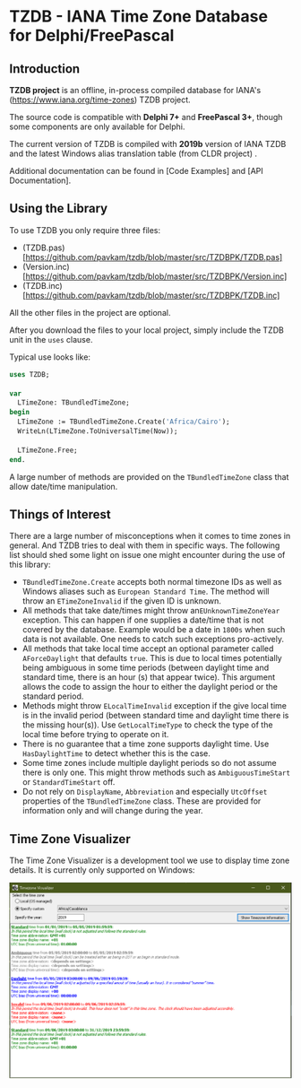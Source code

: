 TZDB - IANA Time Zone Database for Delphi/FreePascal
===========

## Introduction

**TZDB project** is an offline, in-process compiled database for  IANA's (https://www.iana.org/time-zones) TZDB project.

The source code is compatible with **Delphi 7+** and **FreePascal 3+**, though some components are only available for Delphi.

The current version of TZDB  is compiled with **2019b** version of IANA TZDB and the latest Windows alias translation table (from CLDR project) .

Additional documentation can be found in [Code Examples] and [API Documentation].

## Using the Library

To use TZDB you only require three files: 

* (TZDB.pas)[https://github.com/pavkam/tzdb/blob/master/src/TZDBPK/TZDB.pas]
* (Version.inc)[https://github.com/pavkam/tzdb/blob/master/src/TZDBPK/Version.inc]
* (TZDB.inc)[https://github.com/pavkam/tzdb/blob/master/src/TZDBPK/TZDB.inc]

All the other files in the project are optional.

After you download the files to your local project, simply include the TZDB unit in the `uses` clause.

Typical use looks like:

```pascal
uses TZDB;

var
  LTimeZone: TBundledTimeZone;
begin
  LTimeZone := TBundledTimeZone.Create('Africa/Cairo');
  WriteLn(LTimeZone.ToUniversalTime(Now));
  
  LTimeZone.Free;
end.
```

A large number of methods are provided on the `TBundledTimeZone` class that allow date/time manipulation.

## Things of Interest

There are a large number of misconceptions when it comes to time zones in general. And TZDB tries to deal with them in specific ways. The following list should shed some light on issue one might encounter during the use of this library:

* `TBundledTimeZone.Create` accepts both normal timezone IDs as well as Windows aliases such as `European Standard Time`. The method will throw an `ETimeZoneInvalid` if the given ID is unknown.
* All methods that take date/times might throw an`EUnknownTimeZoneYear` exception. This can happen if one supplies a date/time that is not covered by the database. Example would be a date in `1800s` when such data is not available. One needs to catch such exceptions pro-actively.
* All methods that take local time accept an optional parameter called `AForceDaylight` that defaults `true`. This is due to local times potentially being ambiguous in some time periods (between daylight time and standard time, there is an hour (s) that appear twice). This argument allows the code to assign the hour to either the daylight period or the standard period.
* Methods might throw `ELocalTimeInvalid` exception if the give local time is in the invalid period (between standard time and daylight time there is the missing hour(s)). Use `GetLocalTimeType` to check the type of the local time before trying to operate on it.
* There is no guarantee that a time zone supports daylight time. Use `HasDaylightTime` to detect whether this is the case.
* Some time zones include multiple daylight periods so do not assume there is only one. This might throw methods such as `AmbiguousTimeStart` or `StandardTimeStart` off.
* Do not rely on `DisplayName`, `Abbreviation` and especially `UtcOffset` properties of the `TBundledTimeZone` class. These are provided for information only and will change during the year.

## Time Zone Visualizer

The Time Zone Visualizer is a development tool we use to display time zone details. It is currently only supported on Windows:

![Screen shot](media/tz_vis.jpg)
